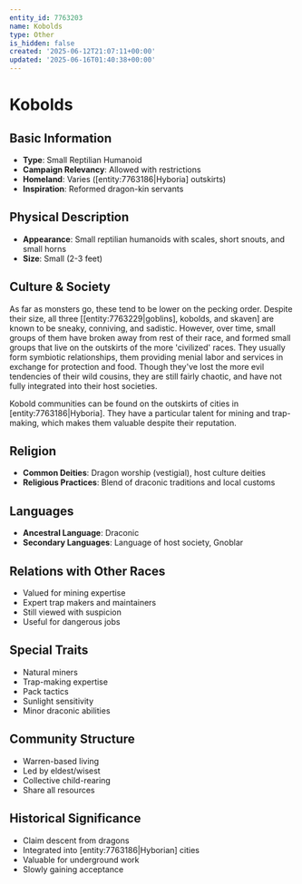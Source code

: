 ```yaml
---
entity_id: 7763203
name: Kobolds
type: Other
is_hidden: false
created: '2025-06-12T21:07:11+00:00'
updated: '2025-06-16T01:40:38+00:00'
---
```


# Kobolds

## Basic Information

- **Type**: Small Reptilian Humanoid
- **Campaign Relevancy**: Allowed with restrictions
- **Homeland**: Varies ([entity:7763186|Hyboria] outskirts)
- **Inspiration**: Reformed dragon-kin servants

## Physical Description

- **Appearance**: Small reptilian humanoids with scales, short snouts, and small horns
- **Size**: Small (2-3 feet)

## Culture & Society

As far as monsters go, these tend to be lower on the pecking order. Despite their size, all three [[entity:7763229|goblins], kobolds, and skaven] are known to be sneaky, conniving, and sadistic. However, over time, small groups of them have broken away from rest of their race, and formed small groups that live on the outskirts of the more 'civilized' races. They usually form symbiotic relationships, them providing menial labor and services in exchange for protection and food. Though they've lost the more evil tendencies of their wild cousins, they are still fairly chaotic, and have not fully integrated into their host societies.

Kobold communities can be found on the outskirts of cities in [entity:7763186|Hyboria]. They have a particular talent for mining and trap-making, which makes them valuable despite their reputation.

## Religion

- **Common Deities**: Dragon worship (vestigial), host culture deities
- **Religious Practices**: Blend of draconic traditions and local customs

## Languages

- **Ancestral Language**: Draconic
- **Secondary Languages**: Language of host society, Gnoblar

## Relations with Other Races

- Valued for mining expertise
- Expert trap makers and maintainers
- Still viewed with suspicion
- Useful for dangerous jobs

## Special Traits

- Natural miners
- Trap-making expertise
- Pack tactics
- Sunlight sensitivity
- Minor draconic abilities

## Community Structure

- Warren-based living
- Led by eldest/wisest
- Collective child-rearing
- Share all resources

## Historical Significance

- Claim descent from dragons
- Integrated into [entity:7763186|Hyborian] cities
- Valuable for underground work
- Slowly gaining acceptance